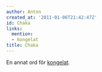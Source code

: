 ```yaml
---
author: Anton
created_at: '2011-01-06T21:42:47Z'
id: Chaka
links:
  mention:
  - kongelat
title: Chaka
---
```


En annat ord för [kongelat].

  [kongelat]: kongelat
